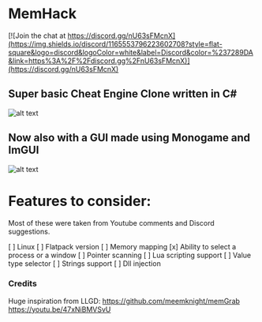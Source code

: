 # MemHack
[![Join the chat at https://discord.gg/nU63sFMcnX](https://img.shields.io/discord/1165553796223602708?style=flat-square&logo=discord&logoColor=white&label=Discord&color=%237289DA&link=https%3A%2F%2Fdiscord.gg%2FnU63sFMcnX)](https://discord.gg/nU63sFMcnX) 

## Super basic Cheat Engine Clone written in C#

![alt text](image.png)

## Now also with a GUI made using Monogame and ImGUI

![alt text](image-1.png)

# Features to consider: 
Most of these were taken from Youtube comments and Discord suggestions.

[ ] Linux 
	[ ] Flatpack version
[ ] Memory mapping
[x] Ability to select a process or a window
[ ] Pointer scanning
[ ] Lua scripting support
[ ] Value type selector
[ ] Strings support 
[ ] Dll injection 

### Credits
Huge inspiration from LLGD: 
https://github.com/meemknight/memGrab
https://youtu.be/47xNiBMVSvU
